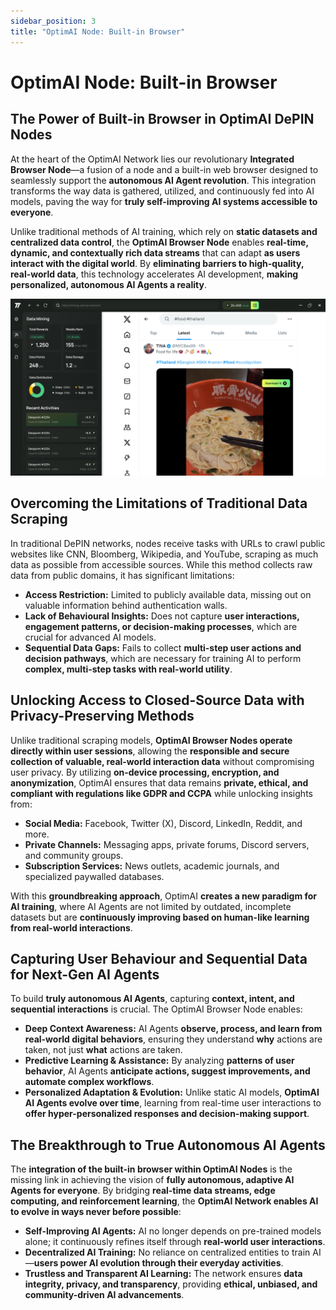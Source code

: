 ```yaml
---
sidebar_position: 3
title: "OptimAI Node: Built-in Browser"
---
```


# <span class="actual-font">OptimAI</span> Node: Built-in Browser

## The Power of Built-in Browser in OptimAI DePIN Nodes
At the heart of the OptimAI Network lies our revolutionary **Integrated Browser Node**—a fusion of a node and a built-in web browser designed to seamlessly support the **autonomous AI Agent revolution**. This integration transforms the way data is gathered, utilized, and continuously fed into AI models, paving the way for **truly self-improving AI systems accessible to everyone**.

Unlike traditional methods of AI training, which rely on **static datasets and centralized data control**, the **OptimAI Browser Node** enables **real-time, dynamic, and contextually rich data streams** that can adapt **as users interact with the digital world**. By **eliminating barriers to high-quality, real-world data**, this technology accelerates AI development, **making personalized, autonomous AI Agents a reality**.

![OptimAI Node: Built-in Browser](../assets/images/node-browser.png)

## Overcoming the Limitations of Traditional Data Scraping
In traditional DePIN networks, nodes receive tasks with URLs to crawl public websites like CNN, Bloomberg, Wikipedia, and YouTube, scraping as much data as possible from accessible sources. While this method collects raw data from public domains, it has significant limitations:

- **Access Restriction:** Limited to publicly available data, missing out on valuable information behind authentication walls. 
- **Lack of Behavioural Insights:** Does not capture **user interactions, engagement patterns, or decision-making processes**, which are crucial for advanced AI models.
- **Sequential Data Gaps:** Fails to collect **multi-step user actions and decision pathways**, which are necessary for training AI to perform **complex, multi-step tasks with real-world utility**.

## Unlocking Access to Closed-Source Data with Privacy-Preserving Methods
Unlike traditional scraping models, **OptimAI Browser Nodes operate directly within user sessions**, allowing the **responsible and secure collection of valuable, real-world interaction data** without compromising user privacy. By utilizing **on-device processing, encryption, and anonymization**, OptimAI ensures that data remains **private, ethical, and compliant with regulations like GDPR and CCPA** while unlocking insights from:

- **Social Media:** Facebook, Twitter (X), Discord, LinkedIn, Reddit, and more.
- **Private Channels:** Messaging apps, private forums, Discord servers, and community groups.
- **Subscription Services:** News outlets, academic journals, and specialized paywalled databases.

With this **groundbreaking approach**, OptimAI **creates a new paradigm for AI training**, where AI Agents are not limited by outdated, incomplete datasets but are **continuously improving based on human-like learning from real-world interactions**.

## Capturing User Behaviour and Sequential Data for Next-Gen AI Agents
To build **truly autonomous AI Agents**, capturing **context, intent, and sequential interactions** is crucial. The OptimAI Browser Node enables:

- **Deep Context Awareness:** AI Agents **observe, process, and learn from real-world digital behaviors**, ensuring they understand **why** actions are taken, not just **what** actions are taken.
- **Predictive Learning & Assistance:** By analyzing **patterns of user behavior**, AI Agents **anticipate actions, suggest improvements, and automate complex workflows**.
- **Personalized Adaptation & Evolution:** Unlike static AI models, **OptimAI AI Agents evolve over time**, learning from real-time user interactions to **offer hyper-personalized responses and decision-making support**.

## The Breakthrough to True Autonomous AI Agents
The **integration of the built-in browser within OptimAI Nodes** is the missing link in achieving the vision of **fully autonomous, adaptive AI Agents for everyone**. By bridging **real-time data streams, edge computing, and reinforcement learning**, the **OptimAI Network enables AI to evolve in ways never before possible**:

- **Self-Improving AI Agents:** AI no longer depends on pre-trained models alone; it continuously refines itself through **real-world user interactions**.
- **Decentralized AI Training:** No reliance on centralized entities to train AI—**users power AI evolution through their everyday activities**.
- **Trustless and Transparent AI Learning:** The network ensures **data integrity, privacy, and transparency**, providing **ethical, unbiased, and community-driven AI advancements**.
